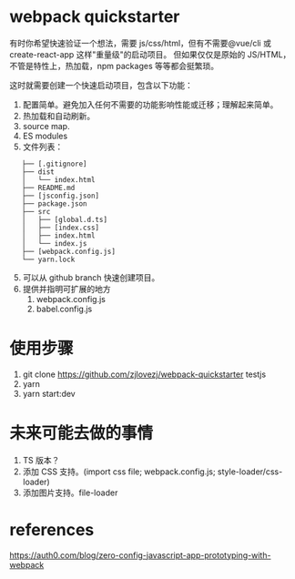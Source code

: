 # webpack quickstarter

有时你希望快速验证一个想法，需要 js/css/html，但有不需要@vue/cli 或 create-react-app 这样"重量级"的启动项目。
但如果仅仅是原始的 JS/HTML，不管是特性上，热加载，npm packages 等等都会挺繁琐。

这时就需要创建一个快速启动项目，包含以下功能：

1. 配置简单。避免加入任何不需要的功能影响性能或迁移；理解起来简单。
1. 热加载和自动刷新。
1. source map.
1. ES modules
1. 文件列表：

```
   ├── [.gitignore]
   ├── dist
   │   └── index.html
   ├── README.md
   ├── [jsconfig.json]
   ├── package.json
   ├── src
   │   ├── [global.d.ts]
   │   ├── [index.css]
   │   ├── index.html
   │   └── index.js
   ├── [webpack.config.js]
   └── yarn.lock
```

5. 可以从 github branch 快速创建项目。
1. 提供并指明可扩展的地方
   1. webpack.config.js
   1. babel.config.js

# 使用步骤

1. git clone https://github.com/zjlovezj/webpack-quickstarter testjs
1. yarn
1. yarn start:dev

# 未来可能去做的事情

1. TS 版本？
1. 添加 CSS 支持。(import css file; webpack.config.js; style-loader/css-loader)
1. 添加图片支持。file-loader

# references

https://auth0.com/blog/zero-config-javascript-app-prototyping-with-webpack

